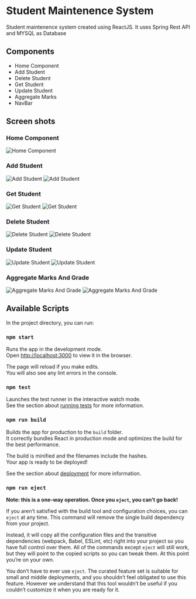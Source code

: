 # Student Maintenence System

Student maintenence system created using ReactJS. It uses Spring Rest API and MYSQL as Database

## Components

- Home Component
- Add Student
- Delete Student
- Get Student
- Update Student
- Aggregate Marks
- NavBar

## Screen shots

### Home Component
![Home Component](https://firebasestorage.googleapis.com/v0/b/student-maintenence.appspot.com/o/ScreenShots%2FScreenshot%20(455).png?alt=media&token=45d51c3a-11a3-4585-8ec8-87825fd1f3e2)

### Add Student

![Add Student]()
![Add Student]()

### Get Student

![Get Student]()
![Get Student]()
### Delete Student

![Delete Student]()
![Delete Student]()
### Update Student

![Update Student]()
![Update Student]()
### Aggregate Marks And Grade

![Aggregate Marks And Grade]()
![Aggregate Marks And Grade]()


## Available Scripts

In the project directory, you can run:

### `npm start`

Runs the app in the development mode.\
Open [http://localhost:3000](http://localhost:3000) to view it in the browser.

The page will reload if you make edits.\
You will also see any lint errors in the console.

### `npm test`

Launches the test runner in the interactive watch mode.\
See the section about [running tests](https://facebook.github.io/create-react-app/docs/running-tests) for more information.

### `npm run build`

Builds the app for production to the `build` folder.\
It correctly bundles React in production mode and optimizes the build for the best performance.

The build is minified and the filenames include the hashes.\
Your app is ready to be deployed!

See the section about [deployment](https://facebook.github.io/create-react-app/docs/deployment) for more information.

### `npm run eject`

**Note: this is a one-way operation. Once you `eject`, you can’t go back!**

If you aren’t satisfied with the build tool and configuration choices, you can `eject` at any time. This command will remove the single build dependency from your project.

Instead, it will copy all the configuration files and the transitive dependencies (webpack, Babel, ESLint, etc) right into your project so you have full control over them. All of the commands except `eject` will still work, but they will point to the copied scripts so you can tweak them. At this point you’re on your own.

You don’t have to ever use `eject`. The curated feature set is suitable for small and middle deployments, and you shouldn’t feel obligated to use this feature. However we understand that this tool wouldn’t be useful if you couldn’t customize it when you are ready for it.

